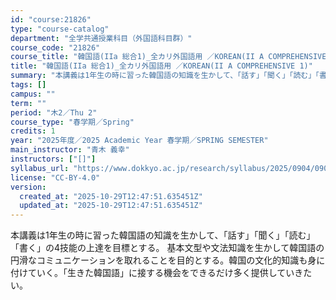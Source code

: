 ```yaml
---
id: "course:21826"
type: "course-catalog"
department: "全学共通授業科目（外国語科目群）"
course_code: "21826"
course_title: "韓国語(IIa 総合1)_全カリ外国語用 ／KOREAN(II A COMPREHENSIVE 1)"
title: "韓国語(IIa 総合1)_全カリ外国語用 ／KOREAN(II A COMPREHENSIVE 1)"
summary: "本講義は1年生の時に習った韓国語の知識を生かして、「話す」「聞く」「読む」「書く」の4技能の上達を目標とする。 基本文型や文法知識を生かして韓国語の円滑なコミュニケーションを取れることを目的とする。韓国の文化的知識も身に付けていく。「生きた…"
tags: []
campus: ""
term: ""
period: "木2／Thu 2"
course_type: "春学期／Spring"
credits: 1
year: "2025年度／2025 Academic Year 春学期／SPRING SEMESTER"
main_instructor: "青木 義幸"
instructors: ["[]"]
syllabus_url: "https://www.dokkyo.ac.jp/research/syllabus/2025/0904/0904_21826_ja_JP.html"
license: "CC-BY-4.0"
version:
  created_at: "2025-10-29T12:47:51.635451Z"
  updated_at: "2025-10-29T12:47:51.635451Z"
---
```

本講義は1年生の時に習った韓国語の知識を生かして、「話す」「聞く」「読む」「書く」の4技能の上達を目標とする。 基本文型や文法知識を生かして韓国語の円滑なコミュニケーションを取れることを目的とする。韓国の文化的知識も身に付けていく。「生きた韓国語」に接する機会をできるだけ多く提供していきたい。
